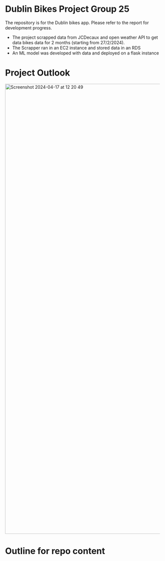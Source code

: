 # Dublin Bikes Project Group 25
The repository is for the Dublin bikes app. Please refer to the report for development progress. 

* The project scrapped data from JCDecaux and open weather API to get data bikes data for 2 months (starting from 27/2/2024).
* The Scrapper ran in an EC2 instance and stored data in an RDS
* An ML model was developed with data and deployed on a flask instance

# Project Outlook

<img width="1467" alt="Screenshot 2024-04-17 at 12 20 49" src="https://github.com/yuhan676/DublinBikes/assets/157690180/245e03e9-8fe6-4c37-abff-fb6365e6d6e3">

# Outline for repo content
